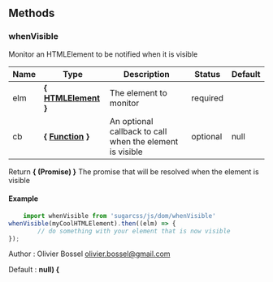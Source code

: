 ## Methods


### whenVisible

Monitor an HTMLElement to be notified when it is visible



Name  |  Type  |  Description  |  Status  |  Default
------------  |  ------------  |  ------------  |  ------------  |  ------------
elm  |  **{ [HTMLElement](https://developer.mozilla.org/fr/docs/Web/API/HTMLElement) }**  |  The element to monitor  |  required  |
cb  |  **{ [Function](https://developer.mozilla.org/fr/docs/Web/JavaScript/Reference/Objets_globaux/Function) }**  |  An optional callback to call when the element is visible  |  optional  |  null

Return **{ (Promise) }** The promise that will be resolved when the element is visible

#### Example
```js
	import whenVisible from 'sugarcss/js/dom/whenVisible'
whenVisible(myCoolHTMLElement).then((elm) => {
		// do something with your element that is now visible
});
```
Author : Olivier Bossel <olivier.bossel@gmail.com>

Default : **null) {**
